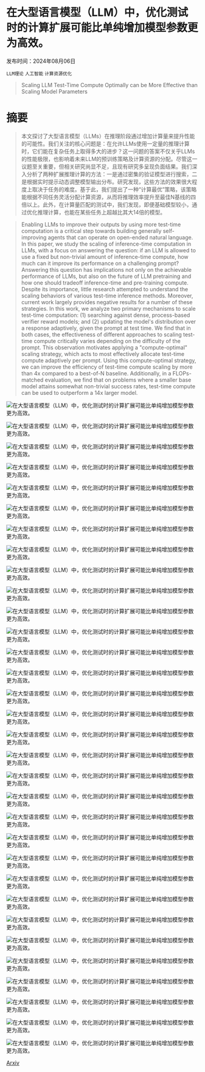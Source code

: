 # 在大型语言模型（LLM）中，优化测试时的计算扩展可能比单纯增加模型参数更为高效。

发布时间：2024年08月06日

`LLM理论` `人工智能` `计算资源优化`

> Scaling LLM Test-Time Compute Optimally can be More Effective than Scaling Model Parameters

# 摘要

> 本文探讨了大型语言模型（LLMs）在推理阶段通过增加计算量来提升性能的可能性。我们关注的核心问题是：在允许LLMs使用一定量的推理计算时，它们能在复杂任务上取得多大的进步？这一问题的答案不仅关乎LLMs的性能极限，也影响着未来LLM的预训练策略及计算资源的分配。尽管这一议题至关重要，但相关研究尚显不足，且现有研究多呈现负面结果。我们深入分析了两种扩展推理计算的方法：一是通过密集的验证模型进行搜索，二是根据实时提示动态调整模型输出分布。研究发现，这些方法的效果很大程度上取决于任务的难度。基于此，我们提出了一种“计算最优”策略，该策略能根据不同任务灵活分配计算资源，从而将推理效率提升至最佳N基线的四倍以上。此外，在计算量匹配的测试中，我们发现，即便基础模型较小，通过优化推理计算，也能在某些任务上超越比其大14倍的模型。

> Enabling LLMs to improve their outputs by using more test-time computation is a critical step towards building generally self-improving agents that can operate on open-ended natural language. In this paper, we study the scaling of inference-time computation in LLMs, with a focus on answering the question: if an LLM is allowed to use a fixed but non-trivial amount of inference-time compute, how much can it improve its performance on a challenging prompt? Answering this question has implications not only on the achievable performance of LLMs, but also on the future of LLM pretraining and how one should tradeoff inference-time and pre-training compute. Despite its importance, little research attempted to understand the scaling behaviors of various test-time inference methods. Moreover, current work largely provides negative results for a number of these strategies. In this work, we analyze two primary mechanisms to scale test-time computation: (1) searching against dense, process-based verifier reward models; and (2) updating the model's distribution over a response adaptively, given the prompt at test time. We find that in both cases, the effectiveness of different approaches to scaling test-time compute critically varies depending on the difficulty of the prompt. This observation motivates applying a "compute-optimal" scaling strategy, which acts to most effectively allocate test-time compute adaptively per prompt. Using this compute-optimal strategy, we can improve the efficiency of test-time compute scaling by more than 4x compared to a best-of-N baseline. Additionally, in a FLOPs-matched evaluation, we find that on problems where a smaller base model attains somewhat non-trivial success rates, test-time compute can be used to outperform a 14x larger model.

![在大型语言模型（LLM）中，优化测试时的计算扩展可能比单纯增加模型参数更为高效。](../../../paper_images/2408.03314/x1.png)

![在大型语言模型（LLM）中，优化测试时的计算扩展可能比单纯增加模型参数更为高效。](../../../paper_images/2408.03314/x2.png)

![在大型语言模型（LLM）中，优化测试时的计算扩展可能比单纯增加模型参数更为高效。](../../../paper_images/2408.03314/x3.png)

![在大型语言模型（LLM）中，优化测试时的计算扩展可能比单纯增加模型参数更为高效。](../../../paper_images/2408.03314/x4.png)

![在大型语言模型（LLM）中，优化测试时的计算扩展可能比单纯增加模型参数更为高效。](../../../paper_images/2408.03314/x5.png)

![在大型语言模型（LLM）中，优化测试时的计算扩展可能比单纯增加模型参数更为高效。](../../../paper_images/2408.03314/x6.png)

![在大型语言模型（LLM）中，优化测试时的计算扩展可能比单纯增加模型参数更为高效。](../../../paper_images/2408.03314/x7.png)

![在大型语言模型（LLM）中，优化测试时的计算扩展可能比单纯增加模型参数更为高效。](../../../paper_images/2408.03314/x8.png)

![在大型语言模型（LLM）中，优化测试时的计算扩展可能比单纯增加模型参数更为高效。](../../../paper_images/2408.03314/x9.png)

![在大型语言模型（LLM）中，优化测试时的计算扩展可能比单纯增加模型参数更为高效。](../../../paper_images/2408.03314/x10.png)

![在大型语言模型（LLM）中，优化测试时的计算扩展可能比单纯增加模型参数更为高效。](../../../paper_images/2408.03314/x11.png)

![在大型语言模型（LLM）中，优化测试时的计算扩展可能比单纯增加模型参数更为高效。](../../../paper_images/2408.03314/x12.png)

![在大型语言模型（LLM）中，优化测试时的计算扩展可能比单纯增加模型参数更为高效。](../../../paper_images/2408.03314/x13.png)

![在大型语言模型（LLM）中，优化测试时的计算扩展可能比单纯增加模型参数更为高效。](../../../paper_images/2408.03314/x14.png)

![在大型语言模型（LLM）中，优化测试时的计算扩展可能比单纯增加模型参数更为高效。](../../../paper_images/2408.03314/x15.png)

![在大型语言模型（LLM）中，优化测试时的计算扩展可能比单纯增加模型参数更为高效。](../../../paper_images/2408.03314/x16.png)

![在大型语言模型（LLM）中，优化测试时的计算扩展可能比单纯增加模型参数更为高效。](../../../paper_images/2408.03314/x17.png)

![在大型语言模型（LLM）中，优化测试时的计算扩展可能比单纯增加模型参数更为高效。](../../../paper_images/2408.03314/x18.png)

![在大型语言模型（LLM）中，优化测试时的计算扩展可能比单纯增加模型参数更为高效。](../../../paper_images/2408.03314/x19.png)

![在大型语言模型（LLM）中，优化测试时的计算扩展可能比单纯增加模型参数更为高效。](../../../paper_images/2408.03314/revisions_ex1.png)

![在大型语言模型（LLM）中，优化测试时的计算扩展可能比单纯增加模型参数更为高效。](../../../paper_images/2408.03314/revisions_ex2.png)

![在大型语言模型（LLM）中，优化测试时的计算扩展可能比单纯增加模型参数更为高效。](../../../paper_images/2408.03314/revisions_ex3.png)

![在大型语言模型（LLM）中，优化测试时的计算扩展可能比单纯增加模型参数更为高效。](../../../paper_images/2408.03314/revisions_ex4.png)

![在大型语言模型（LLM）中，优化测试时的计算扩展可能比单纯增加模型参数更为高效。](../../../paper_images/2408.03314/revisions_ex5.png)

![在大型语言模型（LLM）中，优化测试时的计算扩展可能比单纯增加模型参数更为高效。](../../../paper_images/2408.03314/revisions_ex6.png)

![在大型语言模型（LLM）中，优化测试时的计算扩展可能比单纯增加模型参数更为高效。](../../../paper_images/2408.03314/revisions_ex7.png)

![在大型语言模型（LLM）中，优化测试时的计算扩展可能比单纯增加模型参数更为高效。](../../../paper_images/2408.03314/PRM_ex1.png)

![在大型语言模型（LLM）中，优化测试时的计算扩展可能比单纯增加模型参数更为高效。](../../../paper_images/2408.03314/PRM_ex2.png)

![在大型语言模型（LLM）中，优化测试时的计算扩展可能比单纯增加模型参数更为高效。](../../../paper_images/2408.03314/PRM_ex3.png)

![在大型语言模型（LLM）中，优化测试时的计算扩展可能比单纯增加模型参数更为高效。](../../../paper_images/2408.03314/PRM_ex4.png)

![在大型语言模型（LLM）中，优化测试时的计算扩展可能比单纯增加模型参数更为高效。](../../../paper_images/2408.03314/PRM_ex5.png)

![在大型语言模型（LLM）中，优化测试时的计算扩展可能比单纯增加模型参数更为高效。](../../../paper_images/2408.03314/PRM_ex6.png)

[Arxiv](https://arxiv.org/abs/2408.03314)